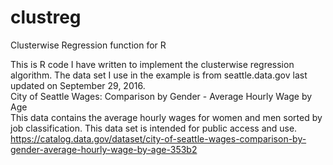 # clustreg  
Clusterwise Regression function for R  
  
This is R code I have written to implement the clusterwise regression algorithm. The data set I use in the example is from seattle.data.gov last updated on September 29, 2016.  
City of Seattle Wages: Comparison by Gender - Average Hourly Wage by Age  
This data contains the average hourly wages for women and men sorted by job classification. This data set is intended for public access and use.  
https://catalog.data.gov/dataset/city-of-seattle-wages-comparison-by-gender-average-hourly-wage-by-age-353b2
